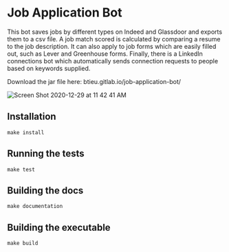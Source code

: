 # Job Application Bot
This bot saves jobs by different types on Indeed and Glassdoor and exports them to a csv file. A job match scored is calculated by comparing a resume to the job description. It can also apply to job forms which are easily filled out, such as Lever and Greenhouse forms. Finally, there is a LinkedIn connections bot which automatically sends connection requests to people based on keywords supplied.


Download the jar file here: btieu.gitlab.io/job-application-bot/

![Screen Shot 2020-12-29 at 11 42 41 AM](https://user-images.githubusercontent.com/56370411/103306577-1d147200-49cb-11eb-8e7b-450de195662d.png)


## Installation

```
make install
```

## Running the tests

```
make test
```

## Building the docs

```
make documentation
```

## Building the executable
```
make build
```
